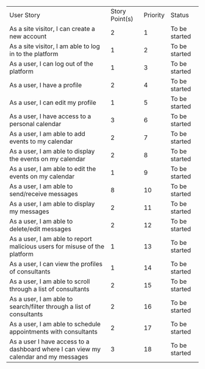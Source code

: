 <table>
  <tr>
   <td>User Story 
   </td>
   <td>Story Point(s)
   </td>
   <td>Priority 
   </td>
   <td>Status 
   </td>
  </tr>
  <tr>
   <td>As a site visitor, I can create a new account
   </td>
   <td>2
   </td>
   <td>1
   </td>
   <td>To be started
   </td>
  </tr>
  <tr>
   <td>As a site visitor, I am able to log in to the platform 
   </td>
   <td>1
   </td>
   <td>2
   </td>
   <td>To be started
   </td>
  </tr>
  <tr>
   <td>As a user, I can log out of the platform 
   </td>
   <td>1
   </td>
   <td>3
   </td>
   <td>To be started
   </td>
  </tr>
  <tr>
   <td>As a user, I have a profile 
   </td>
   <td>2
   </td>
   <td>4
   </td>
   <td>To be started
   </td>
  </tr>
  <tr>
   <td>As a user, I can edit my profile
   </td>
   <td>1
   </td>
   <td>5
   </td>
   <td>To be started
   </td>
  </tr>
  <tr>
   <td>As a user, I have access to a personal calendar 
   </td>
   <td>3
   </td>
   <td>6
   </td>
   <td>To be started
   </td>
  </tr>
  <tr>
   <td>As a user, I am able to add events to my calendar
   </td>
   <td>2
   </td>
   <td>7
   </td>
   <td>To be started
   </td>
  </tr>
  <tr>
   <td>As a user, I am able to display the events on my calendar
   </td>
   <td>2
   </td>
   <td>8
   </td>
   <td>To be started
   </td>
  </tr>
  <tr>
   <td>As a user, I am able to edit the events on my calendar
   </td>
   <td>1
   </td>
   <td>9
   </td>
   <td>To be started
   </td>
  </tr>
  <tr>
   <td>As a user, I am able to send/receive messages
   </td>
   <td>8
   </td>
   <td>10
   </td>
   <td>To be started
   </td>
  </tr>
  <tr>
   <td>As a user, I am able to display my messages
   </td>
   <td>2
   </td>
   <td>11
   </td>
   <td>To be started
   </td>
  </tr>
  <tr>
   <td>As a user, I am able to delete/edit messages
   </td>
   <td>2
   </td>
   <td>12
   </td>
   <td>To be started
   </td>
  </tr>
  <tr>
   <td>As a user, I am able to report malicious users for misuse of the platform
   </td>
   <td> 1
   </td>
   <td>13
   </td>
   <td>To be started
   </td>
  </tr>
  <tr>
   <td>As a user, I can view the profiles of consultants
   </td>
   <td>1
   </td>
   <td>14
   </td>
   <td>To be started
   </td>
  </tr>
  <tr>
   <td>As a user, I am able to scroll through a list of consultants 
   </td>
   <td>2
   </td>
   <td>15
   </td>
   <td>To be started
   </td>
  </tr>
  <tr>
   <td>As a user, I am able to search/filter through a list of consultants 
   </td>
   <td>2
   </td>
   <td>16
   </td>
   <td>To be started
   </td>
  </tr>
  <tr>
   <td>As a user, I am able to schedule appointments with consultants
   </td>
   <td>2
   </td>
   <td>17
   </td>
   <td>To be started
   </td>
  </tr>
  <tr>
   <td>As a user I have access to a dashboard where I can view my calendar and my messages
   </td>
   <td>3
   </td>
   <td>18
   </td>
   <td>To be started
   </td>
  </tr>
</table>

